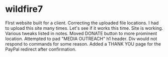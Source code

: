 # wildfire7

FIrst website built for a client. 
Correcting the uploaded file locations. 
I had to upload this site many times. Let's see if it works this time. 
Site is working. Various tweaks listed in notes. 
Moved DONATE button to more prominent location. 
Attempted to pad "MEDIA OUTREACH" h1 header. Div would not respond to commands for some reason. 
Added a THANK YOU page for the PayPal redirect after confirmation.
